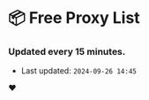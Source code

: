# :package: Free Proxy List
### Updated every 15 minutes.

- Last updated: `2024-09-26 14:45`

:heart:
